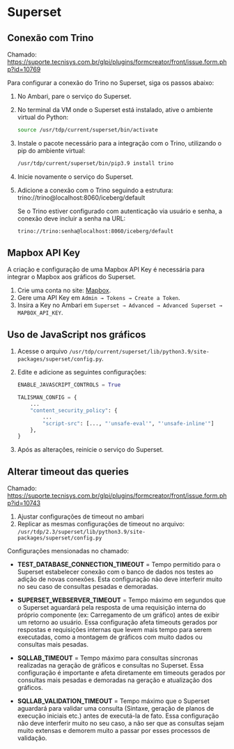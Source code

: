 # Superset

## Conexão com Trino
Chamado: https://suporte.tecnisys.com.br/glpi/plugins/formcreator/front/issue.form.php?id=10769

Para configurar a conexão do Trino no Superset, siga os passos abaixo:

1. No Ambari, pare o serviço do Superset.

2. No terminal da VM onde o Superset está instalado, ative o ambiente virtual do Python:

    ```bash
    source /usr/tdp/current/superset/bin/activate
    ```

3. Instale o pacote necessário para a integração com o Trino, utilizando o pip do ambiente virtual:

    ```bash
    /usr/tdp/current/superset/bin/pip3.9 install trino
    ```

4. Inicie novamente o serviço do Superset.

5. Adicione a conexão com o Trino seguindo a estrutura: trino://trino@localhost:8060/iceberg/default

    Se o Trino estiver configurado com autenticação via usuário e senha, a conexão deve incluir a senha na URL:   

    ```bash
    trino://trino:senha@localhost:8060/iceberg/default
    ```


## Mapbox API Key

A criação e configuração de uma Mapbox API Key é necessária para integrar o Mapbox aos gráficos do Superset. 

1. Crie uma conta no site: [Mapbox](https://account.mapbox.com/?ref=ideas.paasup.io).
2. Gere uma API Key em `Admin → Tokens → Create a Token`.
3. Insira a Key no Ambari em `Superset → Advanced → Advanced Superset → MAPBOX_API_KEY`.

## Uso de JavaScript nos gráficos

1. Acesse o arquivo `/usr/tdp/current/superset/lib/python3.9/site-packages/superset/config.py`.
2. Edite e adicione as seguintes configurações:

    ```python
    ENABLE_JAVASCRIPT_CONTROLS = True

    TALISMAN_CONFIG = {
        ...
        "content_security_policy": {
            ...
            "script-src": [..., "'unsafe-eval'", "'unsafe-inline'"]
        },
    }
    ```

3. Após as alterações, reinicie o serviço do Superset.

## Alterar timeout das queries
Chamado: https://suporte.tecnisys.com.br/glpi/plugins/formcreator/front/issue.form.php?id=10743

1. Ajustar configurações de timeout no ambari
2. Replicar as mesmas configurações de timeout no arquivo: `/usr/tdp/2.3/superset/lib/python3.9/site-packages/superset/config.py`

Configurações mensionadas no chamado:

- **TEST_DATABASE_CONNECTION_TIMEOUT** = Tempo permitido para o Superset estabelecer conexão com o banco de dados nos testes ao adição de novas conexões.
Esta configuração não deve interferir muito no seu caso de consultas pesadas e demoradas.

- **SUPERSET_WEBSERVER_TIMEOUT** = Tempo máximo em segundos que o Superset aguardará pela resposta de uma requisição interna do próprio componente (ex: Carregamento de um gráfico) antes de exibir um retorno ao usuário.
Essa configuração afeta timeouts gerados por respostas e requisições internas que levem mais tempo para serem executadas, como a montagem de gráficos com muito dados ou consultas mais pesadas.

- **SQLLAB_TIMEOUT** = Tempo máximo para consultas síncronas realizadas na geração de gráficos e consultas no Superset.
Essa configuração é importante e afeta diretamente em timeouts gerados por consultas mais pesadas e demoradas na geração e atualização dos gráficos.

- **SQLLAB_VALIDATION_TIMEOUT** = Tempo máximo que o Superset aguardará para validar uma consulta (Sintaxe, geração de planos de execução iniciais etc.) antes de executá-la de fato.
Essa configuração não deve interferir muito no seu caso, a não ser que as consultas sejam muito extensas e demorem muito a passar por esses processos de validação.

